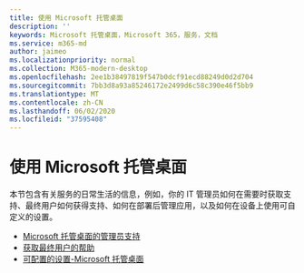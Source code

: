 ```yaml
---
title: 使用 Microsoft 托管桌面
description: ''
keywords: Microsoft 托管桌面，Microsoft 365，服务，文档
ms.service: m365-md
author: jaimeo
ms.localizationpriority: normal
ms.collection: M365-modern-desktop
ms.openlocfilehash: 2ee1b38497819f547b0dcf91ecd88249d0d2d704
ms.sourcegitcommit: 7bb3d8a93a85246172e2499d6c58c390e46f5bb9
ms.translationtype: MT
ms.contentlocale: zh-CN
ms.lasthandoff: 06/02/2020
ms.locfileid: "37595408"
---
```

# <a name="working-with-microsoft-managed-desktop"></a>使用 Microsoft 托管桌面

本节包含有关服务的日常生活的信息，例如，你的 IT 管理员如何在需要时获取支持、最终用户如何获得支持、如何在部署后管理应用，以及如何在设备上使用可自定义的设置。

- [Microsoft 托管桌面的管理员支持](admin-support.md)
- [获取最终用户的帮助](end-user-support.md)
- [可配置的设置-Microsoft 托管桌面](config-setting-overview.md)
